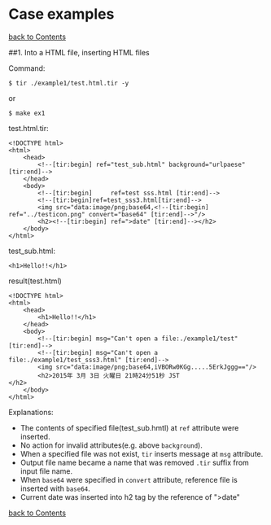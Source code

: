 Case examples
===
[back to Contents](contents.md)


##1. Into a HTML file, inserting HTML files

Command:
```
$ tir ./example1/test.html.tir -y
```
or
```
$ make ex1
```

test.html.tir:
```
<!DOCTYPE html>
<html>
	<head>
		<!--[tir:begin] ref="test_sub.html" background="urlpaese" [tir:end]-->
	</head>
	<body>
		<!--[tir:begin] 	ref=test sss.html [tir:end]-->
		<!--[tir:begin]ref=test_sss3.html[tir:end]-->
		<img src="data:image/png;base64,<!--[tir:begin] ref="../testicon.png" convert="base64" [tir:end]-->"/>
		<h2><!--[tir:begin] ref=">date" [tir:end]--></h2>
	</body>
</html>
```

test_sub.html:
```
<h1>Hello!!</h1>
```

result(test.html)
```
<!DOCTYPE html>
<html>
	<head>
		<h1>Hello!!</h1>
	</head>
	<body>
		<!--[tir:begin] msg="Can't open a file:./example1/test" [tir:end]-->
		<!--[tir:begin] msg="Can't open a file:./example1/test_sss3.html" [tir:end]-->
		<img src="data:image/png;base64,iVBORw0KGg.....5ErkJggg=="/>
		<h2>2015年 3月 3日 火曜日 21時24分51秒 JST
</h2>
	</body>
</html>
```

Explanations:
 * The contents of specified file(test_sub.hmtl) at `ref` attribute were inserted.
 * No action for invalid attributes(e.g. above `background`).
 * When a specified file was not exist, `tir` inserts message at `msg` attribute.
 * Output file name became a name that was removed `.tir` suffix from input file name.
 * When `base64` were specified in `convert` attribute, reference file is inserted with `base64`.
 * Current date was inserted into h2 tag by the reference of ">date"

[back to Contents](contents.md)
